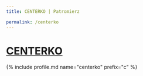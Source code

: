 ```yaml
---
title: CENTERKO | Patromierz

permalink: /centerko
---
```


# [CENTERKO](https://patronite.pl/centerko)

{% include profile.md name="centerko" prefix="c" %}
